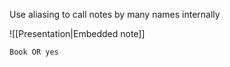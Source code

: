 
Use aliasing to call notes by many names internally

![[Presentation|Embedded note]]

```query
Book OR yes
```
